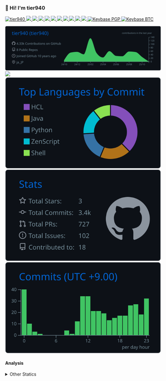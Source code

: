 ### 👋 Hi! I'm tier940

<p align="left"> 
  <a href="https://github.com/tier940/tier940/">
    <img src="https://komarev.com/ghpvc/?username=tier940" alt="tier940" />
  </a>
  <a href="http://twitter.com/tier940">
    <img height="20" src="https://img.shields.io/twitter/follow/tier940?label=Twitter&logo=twitter&style=flat" />
  </a>
  <a href="https://github.com/tier940">
    <img height="20" src="https://img.shields.io/github/followers/tier940?label=follow&logo=github&style=flat" />
  </a>
  <a href="https://www.reddit.com/user/tier940">
    <img height="20" src="https://img.shields.io/reddit/user-karma/combined/tier940?label=Reddit&logo=reddit&style=flat" />
  </a>
  <a href="https://stackoverflow.com/users/17317833/tier940">
    <img height="20" src="https://img.shields.io/stackexchange/stackoverflow/r/17317833?label=StackOverflow&logo=stack-overflow&style=flat" />
  </a>
  <a href="https://zenn.dev/tier940">
    <img height="20" src="https://zenn.badge.nikaera.com/s/tier940/likes" />
  </a>
  <a href="https://zenn.dev/tier940">
    <img height="20" src="https://zenn.badge.nikaera.com/s/tier940/followers" />
  </a>
  <a href="https://zenn.dev/tier940">
    <img height="20" src="https://zenn.badge.nikaera.com/s/tier940/articles" />
  </a>
  <a href="http://qiita.com/tier940">
    <img height="20" src="https://qiita-badge.apiapi.app/s/tier940/posts.svg" />
  </a>
  <a href="http://qiita.com/tier940">
    <img height="20" src="https://qiita-badge.apiapi.app/s/tier940/contributions.svg" />
  </a>
  <a href="https://github.com/tier940/tier940/">
    <img height="20" src="https://github.com/tier940/tier940/actions/workflows/main.yml/badge.svg" />
  </a>
  <a href="https://keybase.io/tier940">
    <img alt="Keybase PGP" src="https://img.shields.io/keybase/pgp/tier940">
  </a>
  <a href="https://keybase.io/tier940">
    <img alt="Keybase BTC" src="https://img.shields.io/keybase/btc/tier940">
  </a>
</p>

[![](https://raw.githubusercontent.com/tier940/tier940/main/profile-summary-card-output/github_dark/0-profile-details.svg)](https://github.com/vn7n24fzkq/github-profile-summary-cards)
[![](https://raw.githubusercontent.com/tier940/tier940/main/profile-summary-card-output/github_dark/1-repos-per-language.svg)](https://github.com/vn7n24fzkq/github-profile-summary-cards) [![](https://raw.githubusercontent.com/tier940/tier940/main/profile-summary-card-output/github_dark/2-most-commit-language.svg)](https://github.com/vn7n24fzkq/github-profile-summary-cards)
[![](https://raw.githubusercontent.com/tier940/tier940/main/profile-summary-card-output/github_dark/3-stats.svg)](https://github.com/vn7n24fzkq/github-profile-summary-cards) [![](https://raw.githubusercontent.com/tier940/tier940/main/profile-summary-card-output/github_dark/4-productive-time.svg)](https://github.com/vn7n24fzkq/github-profile-summary-cards)


#### Analysis
<!-- <img height="150" src="https://github.com/tier940/tier940/blob/master/images/stat.svg" alt="Alternative Text"/> -->

<details>
  <summary>Other Statics</summary>
  <!--START_SECTION:waka-->
![Code Time](http://img.shields.io/badge/Code%20Time-5%2C995%20hrs%2023%20mins-blue)

**🐱 My GitHub Data** 

> 📦 77.9 kB Used in GitHub's Storage 
 > 
> 💼 Opted to Hire
 > 
> 📜 14 Public Repositories 
 > 
> 🔑 8 Private Repositories 
 > 
**I'm an Early 🐤** 

```text
🌞 Morning                2562 commits        ████░░░░░░░░░░░░░░░░░░░░░   16.87 % 
🌆 Daytime                5507 commits        █████████░░░░░░░░░░░░░░░░   36.27 % 
🌃 Evening                5518 commits        █████████░░░░░░░░░░░░░░░░   36.34 % 
🌙 Night                  1596 commits        ███░░░░░░░░░░░░░░░░░░░░░░   10.51 % 
```
📅 **I'm Most Productive on Saturday** 

```text
Monday                   1655 commits        ███░░░░░░░░░░░░░░░░░░░░░░   10.90 % 
Tuesday                  2326 commits        ████░░░░░░░░░░░░░░░░░░░░░   15.32 % 
Wednesday                1774 commits        ███░░░░░░░░░░░░░░░░░░░░░░   11.68 % 
Thursday                 1546 commits        ███░░░░░░░░░░░░░░░░░░░░░░   10.18 % 
Friday                   2219 commits        ████░░░░░░░░░░░░░░░░░░░░░   14.62 % 
Saturday                 2975 commits        █████░░░░░░░░░░░░░░░░░░░░   19.59 % 
Sunday                   2688 commits        ████░░░░░░░░░░░░░░░░░░░░░   17.70 % 
```


📊 **This Week I Spent My Time On** 

```text
🕑︎ Time Zone: Asia/Tokyo

💬 Programming Languages: 
Other                    35 hrs 34 mins      ████████████████████████░   97.94 % 
Markdown                 37 mins             ░░░░░░░░░░░░░░░░░░░░░░░░░   01.74 % 
Text                     6 mins              ░░░░░░░░░░░░░░░░░░░░░░░░░   00.32 % 

🔥 Editors: 
Chrome                   36 hrs 4 mins       █████████████████████████   99.36 % 
VS Code                  14 mins             ░░░░░░░░░░░░░░░░░░░░░░░░░   00.64 % 

💻 Operating System: 
Windows                  36 hrs 18 mins      █████████████████████████   100.00 % 
```

**I Mostly Code in Java** 

```text
Java                     11 repos            ██████████░░░░░░░░░░░░░░░   40.74 % 
Shell                    3 repos             ███░░░░░░░░░░░░░░░░░░░░░░   11.11 % 
HCL                      3 repos             ███░░░░░░░░░░░░░░░░░░░░░░   11.11 % 
JavaScript               1 repo              █░░░░░░░░░░░░░░░░░░░░░░░░   03.70 % 
Python                   1 repo              █░░░░░░░░░░░░░░░░░░░░░░░░   03.70 % 
```



**Timeline**

![Lines of Code chart](https://raw.githubusercontent.com/tier940/tier940/main/assets/bar_graph.png)


 Last Updated on 12/07/2025 00:10:48 UTC
<!--END_SECTION:waka-->
</details>
